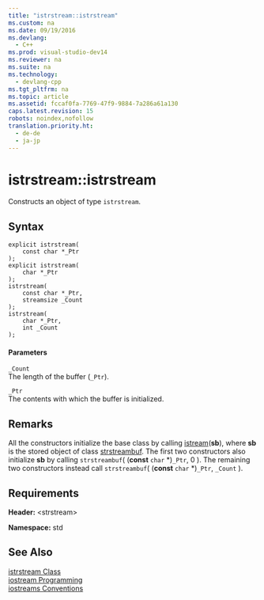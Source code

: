 ```yaml
---
title: "istrstream::istrstream"
ms.custom: na
ms.date: 09/19/2016
ms.devlang: 
  - C++
ms.prod: visual-studio-dev14
ms.reviewer: na
ms.suite: na
ms.technology: 
  - devlang-cpp
ms.tgt_pltfrm: na
ms.topic: article
ms.assetid: fccaf0fa-7769-47f9-9884-7a286a61a130
caps.latest.revision: 15
robots: noindex,nofollow
translation.priority.ht: 
  - de-de
  - ja-jp
---
```

# istrstream::istrstream
Constructs an object of type `istrstream`.  
  
## Syntax  
  
```  
explicit istrstream(  
    const char *_Ptr  
);  
explicit istrstream(  
    char *_Ptr  
);  
istrstream(  
    const char *_Ptr,   
    streamsize _Count  
);  
istrstream(  
    char *_Ptr,   
    int _Count  
);  
```  
  
#### Parameters  
 `_Count`  
 The length of the buffer (`_Ptr`).  
  
 `_Ptr`  
 The contents with which the buffer is initialized.  
  
## Remarks  
 All the constructors initialize the base class by calling [istream](../vs140/istream.md)(**sb**), where **sb** is the stored object of class [strstreambuf](../vs140/strstreambuf-Class.md). The first two constructors also initialize **sb** by calling `strstreambuf`( (**const** `char` \*)`_Ptr`, 0 ). The remaining two constructors instead call `strstreambuf`( (**const** `char` *)`_Ptr`, `_Count` ).  
  
## Requirements  
 **Header:** <strstream\>  
  
 **Namespace:** std  
  
## See Also  
 [istrstream Class](../vs140/istrstream-Class.md)   
 [iostream Programming](../vs140/iostream-Programming.md)   
 [iostreams Conventions](../vs140/iostreams-Conventions.md)